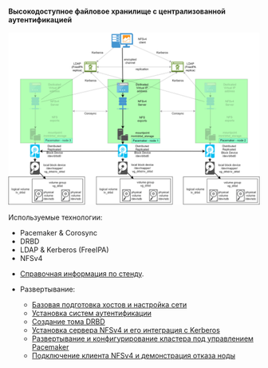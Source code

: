 #### Высокодоступное файловое хранилище с централизованной аутентификацией

![](docs/pics/stand.png)

Используемые технологии:
- Pacemaker & Corosync
- DRBD
- LDAP & Kerberos (FreeIPA)
- NFSv4

* [Справочная информация по стенду](docs/help.md).

* Развертывание:
  * [Базовая подготовка хостов и настройка сети](docs/base.md)
  * [Установка систем аутентификации](docs/auth.md)
  * [Создание тома DRBD](docs/drbd.md)
  * [Установка сервера NFSv4 и его интеграция с Kerberos](docs/nfsv4_server.md)
  * [Развертывание и конфигурирование кластера под управлением Pacemaker](docs/pcm.md)
  * [Подключение клиента NFSv4 и демонстрация отказа ноды](docs/nfsv4_client.md)
